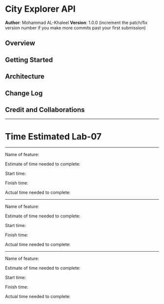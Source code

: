 # City Explorer API

**Author**: Mohammad AL-Khaleel
**Version**: 1.0.0 (increment the patch/fix version number if you make more commits past your first submission)

## Overview
<!-- Provide a high level overview of what this application is and why you are building it, beyond the fact that it's an assignment for this class. (i.e. What's your problem domain?) -->

## Getting Started
<!-- What are the steps that a user must take in order to build this app on their own machine and get it running? -->

## Architecture
<!-- Provide a detailed description of the application design. What technologies (languages, libraries, etc) you're using, and any other relevant design information. -->

## Change Log
<!-- Use this area to document the iterative changes made to your application as each feature is successfully implemented. Use time stamps. Here's an example:

01-01-2001 4:59pm - Application now has a fully-functional express server, with a GET route for the location resource. -->

## Credit and Collaborations
<!-- Give credit (and a link) to other people or resources that helped you build this application. -->

-------------------------------------------------------------------------------------------------------------------------

# **Time Estimated Lab-07**

------------------------------------------------------------------------------------------------------------------------

Name of feature:

Estimate of time needed to complete:

Start time:

Finish time:

Actual time needed to complete:

-----------------------------------------------------------

Name of feature:

Estimate of time needed to complete:

Start time:

Finish time:

Actual time needed to complete:

------------------------------------------------------------

Name of feature:

Estimate of time needed to complete:

Start time:

Finish time:

Actual time needed to complete:

